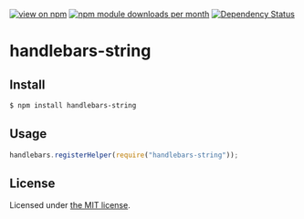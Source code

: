 [![view on npm](http://img.shields.io/npm/v/handlebars-string.svg)](https://www.npmjs.org/package/handlebars-string)
[![npm module downloads per month](http://img.shields.io/npm/dm/handlebars-string.svg)](https://www.npmjs.org/package/handlebars-string)
[![Dependency Status](https://david-dm.org/75lb/handlebars-string.svg)](https://david-dm.org/75lb/handlebars-string)

# handlebars-string

## Install
```sh
$ npm install handlebars-string
```

## Usage
```js
handlebars.registerHelper(require("handlebars-string"));
```

## License

Licensed under [the MIT license](https://opensource.org/licenses/MIT).
